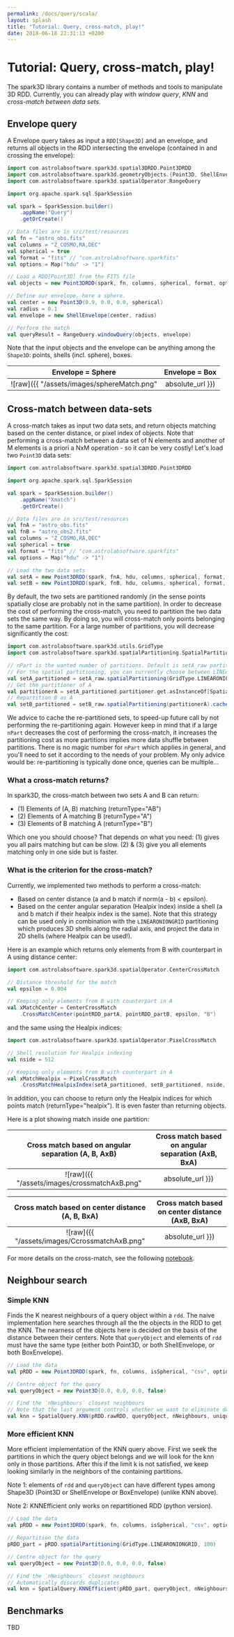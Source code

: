 ```yaml
---
permalink: /docs/query/scala/
layout: splash
title: "Tutorial: Query, cross-match, play!"
date: 2018-06-18 22:31:13 +0200
---
```


# Tutorial: Query, cross-match, play!

The spark3D library contains a number of methods and tools to manipulate 3D RDD. Currently, you can already play with *window query*, *KNN* and *cross-match between data sets*.

## Envelope query

A Envelope query takes as input a `RDD[Shape3D]` and an envelope, and returns all objects in the RDD intersecting the envelope (contained in and crossing the envelope):

```scala
import com.astrolabsoftware.spark3d.spatial3DRDD.Point3DRDD
import com.astrolabsoftware.spark3d.geometryObjects.{Point3D, ShellEnvelope}
import com.astrolabsoftware.spark3d.spatialOperator.RangeQuery

import org.apache.spark.sql.SparkSession

val spark = SparkSession.builder()
    .appName("Query")
    .getOrCreate()

// Data files are in src/test/resources
val fn = "astro_obs.fits"
val columns = "Z_COSMO,RA,DEC"
val spherical = true
val format = "fits" // "com.astrolabsoftware.sparkfits"
val options = Map("hdu" -> "1")

// Load a RDD[Point3D] from the FITS file
val objects = new Point3DRDD(spark, fn, columns, spherical, format, options)

// Define our envelope, here a sphere.
val center = new Point3D(0.9, 0.0, 0.0, spherical)
val radius = 0.1
val envelope = new ShellEnvelope(center, radius)

// Perform the match
val queryResult = RangeQuery.windowQuery(objects, envelope)
```

Note that the input objects and the envelope can be anything among the `Shape3D`: points, shells (incl. sphere), boxes.

Envelope = Sphere |Envelope = Box
:-------------------------:|:-------------------------:
![raw]({{ "/assets/images/sphereMatch.png" | absolute_url }})| ![raw]({{ "/assets/images/BoxMatch.png" | absolute_url }})

## Cross-match between data-sets

A cross-match takes as input two data sets, and return objects matching based on the center distance, or pixel index of objects. Note that performing a cross-match between a data set of N elements and another of M elements is a priori a NxM operation - so it can be very costly! Let's load two `Point3D` data sets:

```scala
import com.astrolabsoftware.spark3d.spatial3DRDD.Point3DRDD

import org.apache.spark.sql.SparkSession

val spark = SparkSession.builder()
	.appName("Xmatch")
	.getOrCreate()

// Data files are in src/test/resources
val fnA = "astro_obs.fits"
val fnB = "astro_obs2.fits"
val columns = "Z_COSMO,RA,DEC"
val spherical = true
val format = "fits" // "com.astrolabsoftware.sparkfits"
val options = Map("hdu" -> "1")

// Load the two data sets
val setA = new Point3DRDD(spark, fnA, hdu, columns, spherical, format, options)
val setB = new Point3DRDD(spark, fnB, hdu, columns, spherical, format, options)
```

By default, the two sets are partitioned randomly (in the sense points spatially close are probably not in the same partition).
In order to decrease the cost of performing the cross-match, you need to partition the two data sets the same way. By doing so, you will cross-match only points belonging to the same partition. For a large number of partitions, you will decrease significantly the cost:

```scala
import com.astrolabsoftware.spark3d.utils.GridType
import com.astrolabsoftware.spark3d.spatialPartitioning.SpatialPartitioner

// nPart is the wanted number of partitions. Default is setA_raw partition number.
// For the spatial partitioning, you can currently choose between LINEARONIONGRID, or OCTREE.
val setA_partitioned = setA_raw.spatialPartitioning(GridType.LINEARONIONGRID, nPart).cache()
// Get the partitioner of A
val partitionerA = setA_partitioned.partitioner.get.asInstanceOf[SpatialPartitioner]
// Repartition B as A
val setB_partitioned = setB_raw.spatialPartitioning(partitionerA).cache()
```

We advice to cache the re-partitioned sets, to speed-up future call by not performing the re-partitioning again.
However keep in mind that if a large `nPart` decreases the cost of performing the cross-match, it increases the partitioning cost as more partitions implies more data shuffle between partitions. There is no magic number for `nPart` which applies in general, and you'll need to set it according to the needs of your problem. My only advice would be: re-partitioning is typically done once, queries can be multiple...

### What a cross-match returns?

In spark3D, the cross-match between two sets A and B can return:

* (1) Elements of (A, B) matching (returnType="AB")
* (2) Elements of A matching B (returnType="A")
* (3) Elements of B matching A (returnType="B")

Which one you should choose? That depends on what you need:
(1) gives you all pairs matching but can be slow.
(2) & (3) give you all elements matching only in one side but is faster.

### What is the criterion for the cross-match?

Currently, we implemented two methods to perform a cross-match:

* Based on center distance (a and b match if norm(a - b) < epsilon).
* Based on the center angular separation (Healpix index) inside a shell (a and b match if their healpix index is the same). Note that this strategy can be used only in combination with the `LINEARONIONGRID` partitioning which produces 3D shells along the radial axis, and project the data in 2D shells (where Healpix can be used!).

Here is an example which returns only elements from B with counterpart in A using distance center:

```scala
import com.astrolabsoftware.spark3d.spatialOperator.CenterCrossMatch

// Distance threshold for the match
val epsilon = 0.004

// Keeping only elements from B with counterpart in A
val xMatchCenter = CenterCrossMatch
	.CrossMatchCenter(pointRDD_partA, pointRDD_partB, epsilon, "B")
```

and the same using the Healpix indices:

```scala
import com.astrolabsoftware.spark3d.spatialOperator.PixelCrossMatch

// Shell resolution for Healpix indexing
val nside = 512

// Keeping only elements from B with counterpart in A
val xMatchHealpix = PixelCrossMatch
	.CrossMatchHealpixIndex(setA_partitioned, setB_partitioned, nside, "B")
```

In addition, you can choose to return only the Healpix indices for which points match (returnType="healpix"). It is even faster than returning objects.

Here is a plot showing match inside one partition:

Cross match based on angular separation (A, B, AxB)    |Cross match based on angular separation (AxB, BxA)   
:-------------------------:|:-------------------------:
![raw]({{ "/assets/images/crossmatchAxB.png" | absolute_url }})| ![raw]({{ "/assets/images/crossmatchAxBOnly.png" | absolute_url }})

Cross match based on center distance (A, B, BxA)    |Cross match based on center distance (AxB, BxA)   
:-------------------------:|:-------------------------:
![raw]({{ "/assets/images/CcrossmatchAxB.png" | absolute_url }}) | ![raw]({{ "/assets/images/CcrossmatchAxBOnly.png" | absolute_url }})

For more details on the cross-match, see the following [notebook](https://github.com/astrolabsoftware/spark3D/blob/master/examples/jupyter/CrossMatch.ipynb).

## Neighbour search


### Simple KNN

Finds the K nearest neighbours of a query object within a `rdd`.
The naive implementation here searches through all the the objects in the
RDD to get the KNN. The nearness of the objects here is decided on the
basis of the distance between their centers.
Note that `queryObject` and elements of `rdd` must have the same type
(either both Point3D, or both ShellEnvelope, or both BoxEnvelope).

```scala
// Load the data
val pRDD = new Point3DRDD(spark, fn, columns, isSpherical, "csv", options)

// Centre object for the query
val queryObject = new Point3D(0.0, 0.0, 0.0, false)

// Find the `nNeighbours` closest neighbours
// Note that the last argument controls whether we want to eliminate duplicates.
val knn = SpatialQuery.KNN(pRDD.rawRDD, queryObject, nNeighbours, unique)
```

### More efficient KNN

More efficient implementation of the KNN query above.
First we seek the partitions in which the query object belongs and we
will look for the knn only in those partitions. After this if the limit k
is not satisfied, we keep looking similarly in the neighbors of the
containing partitions.

Note 1: elements of `rdd` and `queryObject` can have different types
among Shape3D (Point3D or ShellEnvelope or BoxEnvelope) (unlike KNN above).

Note 2: KNNEfficient only works on repartitioned RDD (python version).

```scala
// Load the data
val pRDD = new Point3DRDD(spark, fn, columns, isSpherical, "csv", options)

// Repartition the data
pRDD_part = pRDD.spatialPartitioning(GridType.LINEARONIONGRID, 100)

// Centre object for the query
val queryObject = new Point3D(0.0, 0.0, 0.0, false)

// Find the `nNeighbours` closest neighbours
// Automatically discards duplicates
val knn = SpatialQuery.KNNEfficient(pRDD_part, queryObject, nNeighbours)
```

## Benchmarks

TBD

